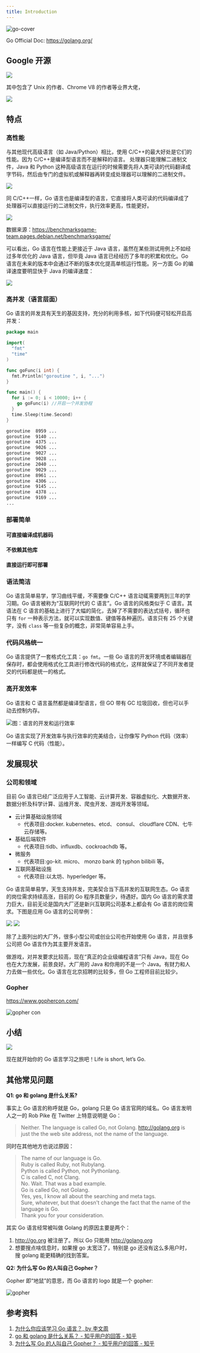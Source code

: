 ```yaml
---
title: Introduction
---
```


<Img src='https://cosmos-x.oss-cn-hangzhou.aliyuncs.com/go-gopher.png' alt='go-cover'/>

Go Official Doc: https://golang.org/

## Google 开源

<Img src='https://cosmos-x.oss-cn-hangzhou.aliyuncs.com/FCIo2t.png'/>

其中包含了 Unix 的作者、Chrome V8 的作者等业界大佬，

<Img w="600" src='https://cosmos-x.oss-cn-hangzhou.aliyuncs.com/o4kx1O.jpg' legend='图：Go 语言的诞生背景'/>

## 特点

### 高性能

与其他现代高级语言（如 Java/Python）相比，使用 C/C++的最大好处是它们的性能。因为 C/C++是编译型语言而不是解释的语言。 处理器只能理解二进制文件，Java 和 Python 这种高级语言在运行的时候需要先将人类可读的代码翻译成字节码，然后由专门的虚拟机或解释器再转变成处理器可以理解的二进制文件。

<Img legend="图：解释型语言与编译型语言区别" w="700" src='https://cosmos-x.oss-cn-hangzhou.aliyuncs.com/kUutJM.jpg' />

同 C/C++一样，Go 语言也是编译型的语言，它直接将人类可读的代码编译成了处理器可以直接运行的二进制文件，执行效率更高，性能更好。

<Img src='https://cosmos-x.oss-cn-hangzhou.aliyuncs.com/PWYyU1.jpg' />

数据来源：https://benchmarksgame-team.pages.debian.net/benchmarksgame/

可以看出，Go 语言在性能上更接近于 Java 语言，虽然在某些测试用例上不如经过多年优化的 Java 语言，但毕竟 Java 语言已经经历了多年的积累和优化。Go 语言在未来的版本中会通过不断的版本优化提高单核运行性能。另一方面 Go 的编译速度要明显快于 Java 的编译速度：

<Img src='https://cosmos-x.oss-cn-hangzhou.aliyuncs.com/mQ5YFo.png' legend='图：Fibonacci斐波那契数列算法'/>

### 高并发（语言层面）

Go 语言的并发具有天生的基因支持，充分的利用多核，如下代码便可轻松开启高并发：

```go
package main

import(
  "fmt"
  "time"
)

func goFunc(i int) {
  fmt.Println("goroutine ", i, "...")
}

func main() {
  for i := 0; i < 10000; i++ {
    go goFunc(i) //开启一个并发协程
  }
  time.Sleep(time.Second)
}
```

```bash
goroutine  8959 ...
goroutine  9140 ...
goroutine  4375 ...
goroutine  9026 ...
goroutine  9027 ...
goroutine  9028 ...
goroutine  2040 ...
goroutine  9029 ...
goroutine  8961 ...
goroutine  4306 ...
goroutine  9145 ...
goroutine  4378 ...
goroutine  9169 ...
...
```

### 部署简单

#### 可直接编译成机器码

#### 不依赖其他库

#### 直接运行即可部署

### 语法简洁

Go 语言简单易学，学习曲线平缓，不需要像 C/C++ 语言动辄需要两到三年的学习期。Go 语言被称为“互联网时代的 C 语言”。Go 语言的风格类似于 C 语言。其语法在 C 语言的基础上进行了大幅的简化，去掉了不需要的表达式括号，循环也只有 `for` 一种表示方法，就可以实现数值、键值等各种遍历。语言只有 25 个关键字，没有 `class` 等一些复杂的概念，非常简单容易上手。

### 代码风格统一

Go 语言提供了一套格式化工具：`go fmt`。一些 Go 语言的开发环境或者编辑器在保存时，都会使用格式化工具进行修改代码的格式化，这样就保证了不同开发者提交的代码都是统一的格式。

### 高开发效率

Go 语言和 C 语言虽然都是编译型语言，但 GO 带有 GC 垃圾回收，但也可以手动去控制内存。

<Img w="600" src='https://cosmos-x.oss-cn-hangzhou.aliyuncs.com/l6cicw.jpg' alt='图：语言的开发和运行效率'/>

Go 语言实现了开发效率与执行效率的完美结合，让你像写 Python 代码（效率）一样编写 C 代码（性能）。

## 发展现状

### 公司和领域

目前 Go 语言已经⼴泛应用于人工智能、云计算开发、容器虚拟化、⼤数据开发、数据分析及科学计算、运维开发、爬虫开发、游戏开发等领域。

- 云计算基础设施领域
  - 代表项目:docker. kubernetes、etcd、 consul、 cloudflare CDN、七牛云存储等。
- 基础后端软件
  - 代表项目:tidb、influxdb、cockroachdb 等。
- 微服务
  - 代表项目:go-kit. micro、 monzo bank 的 typhon bilibili 等。
- 互联网基础设施
  - 代表项目:以太坊、hyperledger 等。

Go 语言简单易学，天生支持并发，完美契合当下高并发的互联网生态。Go 语言的岗位需求持续高涨，目前的 Go 程序员数量少，待遇好。国内 Go 语言的需求潜力巨大，目前无论是国内大厂还是新兴互联网公司基本上都会有 Go 语言的岗位需求。下图是应用 Go 语言的公司举例：

<Img w="600" src='https://cosmos-x.oss-cn-hangzhou.aliyuncs.com/DoZqPP.png' legend='图：应用 Go 语言的公司' />

<Img w="600" src='https://cosmos-x.oss-cn-hangzhou.aliyuncs.com/DDAkEG.png' legend='图：新兴公司和行业的选择' />

除了上面列出的大厂外，很多小型公司或创业公司也开始使用 Go 语言，并且很多公司把 Go 语言作为其主要开发语言。

做游戏，对并发要求比较高，现在“真正的企业级编程语言”只有 Java，现在 Go 也在大力发展，前景良好。大厂用的 Java 和你用的不是一个 Java。有财力和人力去做一些优化。Go 语言在北京招聘的比较多，但 Go 工程师目前比较少。

### Gopher

https://www.gophercon.com/

<Img w="650" src='https://cosmos-x.oss-cn-hangzhou.aliyuncs.com/seW0sY.jpg' alt='gopher con'/>

## 小结

<Img w="600" src='https://cosmos-x.oss-cn-hangzhou.aliyuncs.com/nxqqAk.png'/>

现在就开始你的 Go 语言学习之旅吧！Life is short, let’s Go.

## 其他常见问题

**Q1: go 和 golang 是什么关系?**

事实上 Go 语言的称呼就是 Go，golang 只是 Go 语言官网的域名。Go 语言发明人之一的 Rob Pike 在 Twitter 上特意说明是 Go：

> Neither. The language is called Go, not Golang. http://golang.org is just the the web site address, not the name of the language.

同时在其他地方也说过原因：

> The name of our language is Go.  
> Ruby is called Ruby, not Rubylang.  
> Python is called Python, not Pythonlang.  
> C is called C, not Clang.  
> No. Wait. That was a bad example.  
> Go is called Go, not Golang.  
> Yes, yes, I know all about the searching and meta tags.  
> Sure, whatever, but that doesn't change the fact that the name of the language is Go.  
> Thank you for your consideration.

其实 Go 语言经常被叫做 Golang 的原因主要是两个：

1. http://go.org 被注册了。所以 Go 只能用 http://golang.org
2. 想要搜点啥信息时，如果搜 go 太宽泛了，特别是 go 还没有这么多用户时，搜 golang 能更精确的找到答案。

**Q2: 为什么写 Go 的人叫自己 Gopher？**

Gopher 即“地鼠”的意思，而 Go 语言的 logo 就是一个 gopher:

<Img w="200" src='https://cosmos-x.oss-cn-hangzhou.aliyuncs.com/gopher.png' alt='gopher'/>

## 参考资料

1. [为什么你应该学习 Go 语言？, by 李文周](https://www.liwenzhou.com/posts/Go/about_golang/)
2. [go 和 golang 是什么关系？ - 知乎用户的回答 - 知乎](https://www.zhihu.com/question/39508749/answer/947297975)
3. [为什么写 Go 的人叫自己 Gopher？ - 知乎用户的回答 - 知乎](https://www.zhihu.com/question/367293477/answer/981552624)
